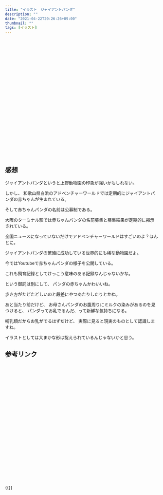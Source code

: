 ```yaml
---
title: "イラスト　ジャイアントパンダ"
description: ""
date: "2021-04-22T20:26:26+09:00"
thumbnail: ""
tags: [イラスト]
---
```



<div class="iframely-embed"><div class="iframely-responsive" style="padding-bottom: 52.5%; padding-top: 120px;"><a href="https://www.pixiv.net/en/artworks/89316193" data-iframely-url="//cdn.iframe.ly/api/iframe?url=https%3A%2F%2Fwww.pixiv.net%2Fartworks%2F89316193&amp;key=a821177d432254580d038725ee2ff7a1"></a></div></div><script async src="//cdn.iframe.ly/embed.js" charset="utf-8"></script>

## 感想

ジャイアントパンダというと上野動物園の印象が強いかもしれない。

しかし、
和歌山県白浜のアドベンチャーワールドでは定期的にジャイアントパンダの赤ちゃんが生まれている。

そして赤ちゃんパンダの名前は公募制である。

大阪のターミナル駅では赤ちゃんパンダの名前募集と募集結果が定期的に掲示されている。

全国ニュースになっていないだけでアドベンチャーワールドはすごいのよ？ほんとに。

ジャイアントパンダの繁殖に成功している世界的にも稀な動物園だよ。

今ではYoutubeで赤ちゃんパンダの様子を公開している。

これも飼育記録としてけっこう意味のある記録なんじゃないかな。

という御託は別にして、
パンダの赤ちゃんかわいいね。

歩き方がたどたどしいのと段差にやつあたりしたりとかね。

あと当たり前だけど、
お母さんパンダのお腹周りにミルクの染みがあるのを見つけると、
パンダってお乳でるんだ、って新鮮な気持ちになる。

哺乳類だからお乳がでるはずだけど、
実際に見ると現実のものとして認識しますね。

イラストとしては大まかな形は捉えられているんじゃないかと思う。



## 参考リンク
<div class="iframely-embed"><div class="iframely-responsive" style="padding-bottom: 52.5%; padding-top: 120px;"><a href="http://www.aws-s.com/" data-iframely-url="//cdn.iframe.ly/api/iframe?url=https%3A%2F%2Fwww.aws-s.com%2F&amp;key=a821177d432254580d038725ee2ff7a1"></a></div></div><script async src="//cdn.iframe.ly/embed.js" charset="utf-8"></script>

{{<youtube pl9BSdgWpHo>}}